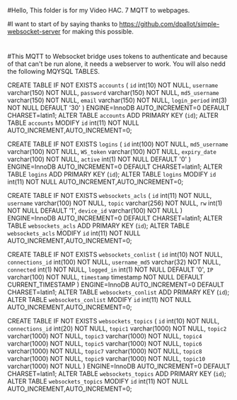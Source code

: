 #Hello, This folder is for my Video HAC. 7 MQTT to webpages.

#I want to start of by saying thanks to https://github.com/dpallot/simple-websocket-server for making this possible.
#
#This MQTT to Websocket bridge uses tokens to authenticate and because of that can't be run alone, it needs a webserver to work. You will also nedd the following MQYSQL TABLES.

CREATE TABLE IF NOT EXISTS `accounts` (
`id` int(10) NOT NULL,
  `username` varchar(150) NOT NULL,
  `password` varchar(150) NOT NULL,
  `md5_username` varchar(150) NOT NULL,
  `email` varchar(150) NOT NULL,
  `login_period` int(3) NOT NULL DEFAULT '30'
) ENGINE=InnoDB AUTO_INCREMENT=0 DEFAULT CHARSET=latin1;
ALTER TABLE `accounts` ADD PRIMARY KEY (`id`);
ALTER TABLE `accounts` MODIFY `id` int(11) NOT NULL AUTO_INCREMENT,AUTO_INCREMENT=0;

CREATE TABLE IF NOT EXISTS `logins` (
`id` int(100) NOT NULL,
  `md5_username` varchar(100) NOT NULL,
  `WS_token` varchar(100) NOT NULL,
  `expiry_date` varchar(100) NOT NULL,
  `active` int(1) NOT NULL DEFAULT '0'
) ENGINE=InnoDB AUTO_INCREMENT=0 DEFAULT CHARSET=latin1;
ALTER TABLE `logins` ADD PRIMARY KEY (`id`);
ALTER TABLE `logins` MODIFY `id` int(11) NOT NULL AUTO_INCREMENT,AUTO_INCREMENT=0;
 
 CREATE TABLE IF NOT EXISTS `websockets_acls` (
`id` int(11) NOT NULL,
  `username` varchar(100) NOT NULL,
  `topic` varchar(256) NOT NULL,
  `rw` int(1) NOT NULL DEFAULT '1',
  `device_id` varchar(100) NOT NULL
) ENGINE=InnoDB AUTO_INCREMENT=0 DEFAULT CHARSET=latin1;
ALTER TABLE `websockets_acls` ADD PRIMARY KEY (`id`);
ALTER TABLE `websockets_acls` MODIFY `id` int(11) NOT NULL AUTO_INCREMENT,AUTO_INCREMENT=0;
 
 CREATE TABLE IF NOT EXISTS `websockets_conlist` (
`id` int(10) NOT NULL,
  `connections_id` int(100) NOT NULL,
  `username_md5` varchar(32) NOT NULL,
  `connected` int(1) NOT NULL,
  `logged_in` int(1) NOT NULL DEFAULT '0',
  `IP` varchar(100) NOT NULL,
  `timestamp` timestamp NOT NULL DEFAULT CURRENT_TIMESTAMP
) ENGINE=InnoDB AUTO_INCREMENT=0 DEFAULT CHARSET=latin1;
ALTER TABLE `websockets_conlist` ADD PRIMARY KEY (`id`);
ALTER TABLE `websockets_conlist` MODIFY `id` int(11) NOT NULL AUTO_INCREMENT,AUTO_INCREMENT=0;
 
CREATE TABLE IF NOT EXISTS `websockets_topics` (
`id` int(10) NOT NULL,
  `connections_id` int(20) NOT NULL,
  `topic1` varchar(1000) NOT NULL,
  `topic2` varchar(1000) NOT NULL,
  `topic3` varchar(1000) NOT NULL,
  `topic4` varchar(1000) NOT NULL,
  `topic5` varchar(1000) NOT NULL,
  `topic6` varchar(1000) NOT NULL,
  `topic7` varchar(1000) NOT NULL,
  `topic8` varchar(1000) NOT NULL,
  `topic9` varchar(1000) NOT NULL,
  `topic10` varchar(1000) NOT NULL
) ENGINE=InnoDB AUTO_INCREMENT=0 DEFAULT CHARSET=latin1;
ALTER TABLE `websockets_topics` ADD PRIMARY KEY (`id`);
ALTER TABLE `websockets_topics` MODIFY `id` int(11) NOT NULL AUTO_INCREMENT,AUTO_INCREMENT=0;


